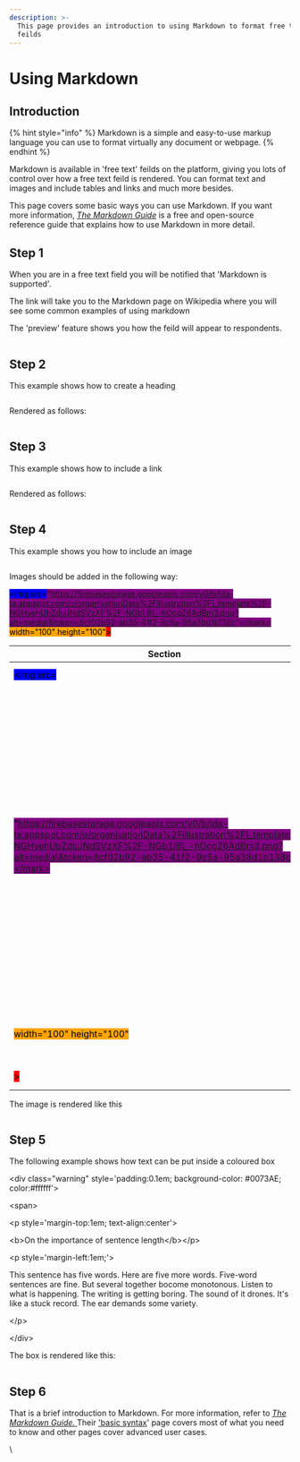 ```yaml
---
description: >-
  This page provides an introduction to using Markdown to format free text
  feilds
---
```


# Using Markdown

## Introduction

{% hint style="info" %}
Markdown is a simple and easy-to-use markup language you can use to format virtually any document or webpage.
{% endhint %}

Markdown is available in 'free text' feilds on the platform, giving you lots of control over how a free text feild is rendered. You can format text and images and include tables and links and much more besides.

This page covers some basic ways you can use Markdown. If you want more information, [_The Markdown Guide_](https://www.markdownguide.org/) is a free and open-source reference guide that explains how to use Markdown in more detail.

## Step 1

When you are in a free text field you will be notified that 'Markdown is supported'.

The link will take you to the Markdown page on Wikipedia where you will see some common examples of using markdown

The 'preview' feature shows you how the feild will appear to respondents.

<figure><img src="../../../.gitbook/assets/image (1) (3) (1).png" alt=""><figcaption></figcaption></figure>

## Step 2

This example shows how to create a heading

<figure><img src="../../../.gitbook/assets/image (11) (1).png" alt=""><figcaption></figcaption></figure>

Rendered as follows:

<figure><img src="../../../.gitbook/assets/image (10) (3).png" alt=""><figcaption></figcaption></figure>

## Step 3

This example shows how to include a link

<figure><img src="../../../.gitbook/assets/image (6) (1) (1).png" alt=""><figcaption></figcaption></figure>

Rendered as follows:

<figure><img src="../../../.gitbook/assets/image (5) (3).png" alt=""><figcaption></figcaption></figure>

## Step 4

This example shows you how to include an image

<figure><img src="../../../.gitbook/assets/image (23) (1).png" alt=""><figcaption></figcaption></figure>

Images should be added in the following way:

<mark style="background-color:blue;">\<img src=</mark><mark style="background-color:purple;">"https://firebasestorage.googleapis.com/v0/b/ida-ta.appspot.com/o/organisationData%2Fillustration%2F\_template%2F-NGHyehUbZduJNdSVzXF%2F-NGb1j8\_-hOcgZ6AdBm3.png?alt=media\&token=8cf02b92-ab35-41f2-9c5a-95a38d1b138c"</mark> <mark style="background-color:orange;">width="100" height="100"</mark><mark style="background-color:red;">></mark>

| Section                                                                                                                                                                                                                                                                | Description                                                                                                                                                                                                                                                         |
| ---------------------------------------------------------------------------------------------------------------------------------------------------------------------------------------------------------------------------------------------------------------------- | ------------------------------------------------------------------------------------------------------------------------------------------------------------------------------------------------------------------------------------------------------------------- |
| <mark style="background-color:blue;">\<img src=</mark>                                                                                                                                                                                                                 | Opening parenthesis                                                                                                                                                                                                                                                 |
| <mark style="background-color:purple;">"https://firebasestorage.googleapis.com/v0/b/ida-ta.appspot.com/o/organisationData%2Fillustration%2F\_template%2F-NGHyehUbZduJNdSVzXF%2F-NGb1j8\_-hOcgZ6AdBm3.png?alt=media\&token=8cf02b92-ab35-41f2-9c5a-95a38d1b138c"</mark> | The location on the web where the image is stored. A tip is to add the image to the "image library" (or the image library for ER, which opens when you choose a media from the ER menu), right click on the image once uploaded and then click "copy image address" |
| <mark style="background-color:orange;">width="100" height="100"</mark>                                                                                                                                                                                                 | This allows you to adjust the size of your image                                                                                                                                                                                                                    |
| <mark style="background-color:red;">></mark>                                                                                                                                                                                                                           | Closing parenthesis                                                                                                                                                                                                                                                 |

The image is rendered like this

<figure><img src="../../../.gitbook/assets/image (1) (1) (2) (2).png" alt=""><figcaption></figcaption></figure>

## Step 5

The following example shows how text can be put inside a coloured box

\<div class="warning" style='padding:0.1em; background-color: #0073AE; color:#ffffff'>

\<span>

\<p style='margin-top:1em; text-align:center'>

\<b>On the importance of sentence length\</b>\</p>

\<p style='margin-left:1em;'>

This sentence has five words. Here are five more words. Five-word sentences are fine. But several together bocome monotonous. Listen to what is happening. The writing is getting boring. The sound of it drones. It's like a stuck record. The ear demands some variety.

\</p>

\</div>

The box is rendered like this:

<figure><img src="../../../.gitbook/assets/image (7) (3).png" alt=""><figcaption></figcaption></figure>

## Step 6

That is a brief introduction to Markdown. For more information, refer to [_The Markdown Guide._ ](https://www.markdownguide.org/)Their ['basic syntax](https://www.markdownguide.org/basic-syntax/)' page covers most of what you need to know and other pages cover advanced user cases.

\\
